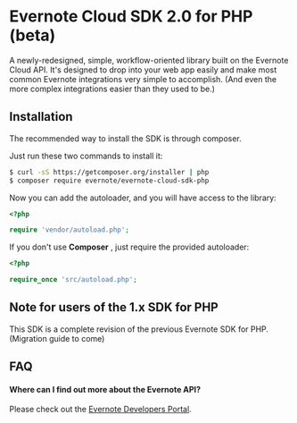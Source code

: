 Evernote Cloud SDK 2.0 for PHP (beta)
=====================================

A newly-redesigned, simple, workflow-oriented library built on the Evernote Cloud API. It's designed to drop into your web app easily and make most common Evernote integrations very simple to accomplish. (And even the more complex integrations easier than they used to be.)

Installation
------------

The recommended way to install the SDK is through composer.

Just run these two commands to install it:

``` bash
$ curl -sS https://getcomposer.org/installer | php
$ composer require evernote/evernote-cloud-sdk-php
```

Now you can add the autoloader, and you will have access to the library:

``` php
<?php

require 'vendor/autoload.php';
```

If you don't use  **Composer** , just require the provided autoloader:

``` php
<?php

require_once 'src/autoload.php';
```

Note for users of the 1.x SDK for PHP
-------------------------------------
This SDK is a complete revision of the previous Evernote SDK for PHP. (Migration guide to come)

FAQ
---

#### Where can I find out more about the Evernote API?

Please check out the [Evernote Developers Portal](https://dev.evernote.com).

